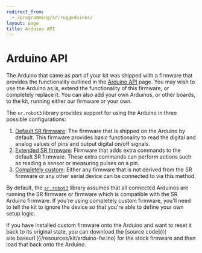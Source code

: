 ```yaml
---
redirect_from:
  - /programming/sr/ruggeduinos/
layout: page
title: Arduino API
---
```


# Arduino API

The Arduino that came as part of your kit was shipped with a firmware that provides the functionality outlined in the [Arduino API](/docs/programming/arduino/sr_firmware) page.
You may wish to use the Arduino as is, extend the functionality of this firmware, or completely replace it.
You can also add your own Arduinos, or other boards, to the kit, running either our firmware or your own.

The `sr.robot3` library provides support for using the Arduino in three possible configurations:

 1. [Default SR firmware](./sr_firmware):
    The firmware that is shipped on the Arduino by default.
    This firmware provides basic functionality to read the digital and analog values of pins and output digital on/off signals.
 2. [Extended SR firmware](./extended_sr_firmware):
    Firmware that adds extra commands to the default SR firmware.
    These extra commands can perform actions such as reading a sensor or measuring pulses on a pin.
 3. [Completely custom](./custom_firmware):
    Either any firmware that is not derived from the SR firmware or any other serial device can be connected to via this method.

By default, the [`sr.robot3`](/docs/programming/robot_api/) library assumes that all connected Arduinos are running the SR firmware or firmware which is compatible with the SR Arduino firmware.
If you're using completely custom firmware, you'll need to tell the kit to ignore the device so that you're able to define your own setup logic.

If you have installed custom firmware onto the Arduino and want to reset it back to its original state, you can download the [source code]({{ site.baseurl }}/resources/kit/arduino-fw.ino) for the stock firmware and then load that back onto the Arduino.
